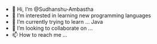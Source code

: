 - 👋 Hi, I’m @Sudhanshu-Ambastha
- 👀 I’m interested in learning new programming languages
- 🌱 I’m currently trying to learn ...  Java
- 💞️ I’m looking to collaborate on ...
- 📫 How to reach me ...

<!---
Sudhanshu-Ambastha/Sudhanshu-Ambastha is a ✨ special ✨ repository because its `README.md` (this file) appears on your GitHub profile.
You can click the Preview link to take a look at your changes.
--->
